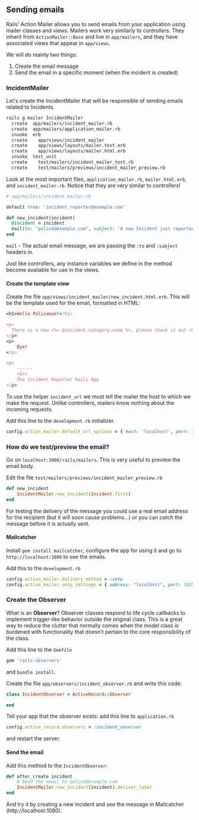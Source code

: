## Sending emails

Rails' Action Mailer allows you to send emails from your application using mailer classes and views. Mailers work very similarly to controllers. They inherit from `ActionMailer::Base` and live in `app/mailers`, and they have associated views that appear in `app/views`.

We will do mainly two things:

1. Create the email message
2. Send the email in a specific moment (when the incident is created)

### IncidentMailer

Let's create the IncidentMailer that will be responsible of sending emails related to Incidents.

~~~bash
rails g mailer IncidentMailer
  create  app/mailers/incident_mailer.rb
  create  app/mailers/application_mailer.rb
  invoke  erb
  create    app/views/incident_mailer
  create    app/views/layouts/mailer.text.erb
  create    app/views/layouts/mailer.html.erb
  invoke  test_unit
  create    test/mailers/incident_mailer_test.rb
  create    test/mailers/previews/incident_mailer_preview.rb
~~~

Look at the most important files, `application_mailer.rb`, `mailer.html.erb`, and `incident_mailer.rb`. Notice that they are very similar to controllers!

~~~ruby
# app/mailers/incident_mailer.rb

default from: 'incident_reporter@example.com'

def new_incident(incident)
  @incident = incident
  mail(to: "police@example.com", subject: 'A new Incident just reported')
end
~~~

`mail` - The actual email message, we are passing the `:to` and `:subject` headers in.

Just like controllers, any instance variables we define in the method become available for use in the views.

#### Create the template view

Create the file `app/views/incident_mailer/new_incident.html.erb`. This will be the template used for the email, formatted in HTML:

~~~ruby
<h1>Hello Policeman!</h1>

<p>
  There is a new <%= @incident.category.name %>, please check it out <%= link_to "at this link", incident_url(@incident) %>.
</p>
<p>
	Bye!
</p>

<p>
	------
	<br>
	The Incident Reporter Rails App
</p>
~~~

To use the helper `incident_url` we must tell the mailer the host to which we make the request. Unlike controllers, mailers know nothing about the incoming requests.

Add this line to the `development.rb` initializer.

~~~ruby
config.action_mailer.default_url_options = { host: 'localhost', port: 3000 }
~~~

### How do we test/preview the email?

Go on `localhost:3000/rails/mailers`. This is very useful to preview the email body.

Edit the file `test/mailers/previews/incident_mailer_preview.rb`

~~~ruby
def new_incident
	IncidentMailer.new_incident(Incident.first)
end
~~~

For testing the delivery of the message you could use a real email address for the recipient (but it will soon cause problems...) or you can *catch* the message before it is actually sent.

#### Mailcatcher

Install `gem install mailcatcher`, configure the app for using it and go to `http://localhost:1080` to see the emails.

Add this to the `development.rb`

~~~ruby
config.action_mailer.delivery_method = :smtp
config.action_mailer.smtp_settings = { address: "localhost", port: 1025 }
~~~

### Create the Observer

What is an **Observer**? Observer classes respond to life cycle callbacks to implement trigger-like behavior outside the original class. This is a great way to reduce the clutter that normally comes when the model class is burdened with functionality that doesn’t pertain to the core responsibility of the class.

Add this line to the `Gemfile`

~~~ruby
gem 'rails-observers'
~~~

and `bundle install`.

Create the file `app/observers/incident_observer.rb` and write this code:

~~~ruby
class IncidentObserver < ActiveRecord::Observer

end
~~~

Tell your app that the observer exists: add this line to `application.rb`

~~~ruby
config.active_record.observers = :incident_observer
~~~

and restart the server.

#### Send the email

Add this method to the `IncidentObserver`:

~~~ruby
def after_create incident
	# Send the email to police@example.com
	IncidentMailer.new_incident(incident).deliver_later
end
~~~

And try it by creating a new incident and see the message in Mailcatcher (http://localhost:1080).
